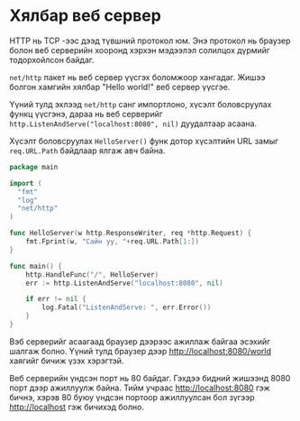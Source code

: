 # Хялбар веб сервер

HTTP нь TCP -ээс дээд түвшний протокол юм. Энэ протокол нь браузер болон веб серверийн хооронд хэрхэн мэдээлэл солилцох дүрмийг тодорхойлсон байдаг.

`net/http` пакет нь веб сервер үүсгэх боломжоор хангадаг. Жишээ болгон хамгийн хялбар "Hello world!" веб сервер үүсгэе.

Үүний тулд эхлээд `net/http` санг импортлоно, хүсэлт боловсруулах функц үүсгэнэ, дараа нь веб серверийг `http.ListenAndServe("localhost:8080", nil)` дуудалтаар асаана.

Хүсэлт боловсруулах `HelloServer()` функ дотор хүсэлтийн URL замыг `req.URL.Path` байдлаар ялгаж авч байна.

```go
package main

import (
  "fmt"
  "log"
  "net/http"
)

func HelloServer(w http.ResponseWriter, req *http.Request) {
    fmt.Fprint(w, "Сайн уу, "+req.URL.Path[1:])
}

func main() {
    http.HandleFunc("/", HelloServer)
    err := http.ListenAndServe("localhost:8080", nil)

    if err != nil {
        log.Fatal("ListenAndServe: ", err.Error())
    }
}
```

Вэб серверийг асаагаад браузер дээрээс ажиллаж байгаа эсэхийг шалгаж болно. Үүний тулд браузер дээр [http://localhost:8080/world](http://localhost:8080/world) хаягийг бичиж үзэх хэрэгтэй.

Веб серверийн үндсэн порт нь 80 байдаг. Гэхдээ бидний жишээнд 8080 порт дээр ажиллуулж байна. Тийм учраас [http://localhost:8080](http://localhost:8080) гэж бичнэ, хэрэв 80 буюу үндсэн портоор ажиллуулсан бол зүгээр [http://localhost](http://localhost) гэж бичихэд болно.

